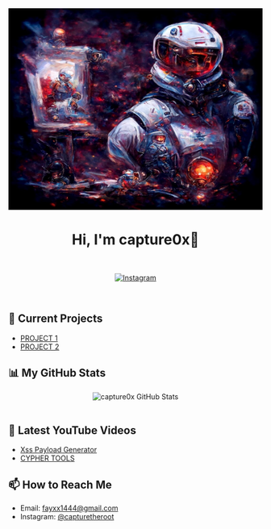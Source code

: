 <div align="center">
  <img src="https://github.com/capture0x/capture0x/blob/main/header.jpg" width="800" height="400">
  <h1> Hi, I'm capture0x👋</h1>
  <br>
  <p>
    <a href="https://www.instagram.com/capturetheroot"><img alt="Instagram" src="https://img.shields.io/badge/Instagram-capturetheroot-blue?style=flat-square&logo=instagram"></a>
  </p>
</div>

<br>


## 🔭 Current Projects

- [PROJECT 1](https://github.com/capture0x/XSS-LOADER)
- [PROJECT 2](https://github.com/capture0x/cypher)


## 📊 My GitHub Stats

<div align="center">
  <img src="https://github-readme-stats.vercel.app/api?username=capture0x&show_icons=true&theme=dark" alt="capture0x GitHub Stats" />
</div>

<br>

## 🎥 Latest YouTube Videos

<!-- YOUTUBE:START -->
- [Xss Payload Generator](https://youtu.be/ys_a5yx1hmY)
- [CYPHER TOOLS ](https://youtu.be/M4eq6JUMffI)
<!-- YOUTUBE:END -->



## 📫 How to Reach Me

- Email: fayxx1444@gmail.com
- Instagram: [@capturetheroot](https://www.instagram.com/capturetheroot/)
